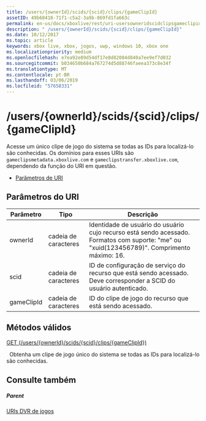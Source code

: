 ```yaml
---
title: /users/{ownerId}/scids/{scid}/clips/{gameClipId}
assetID: 49b68418-71f1-c5a2-3a9b-869fd1fa663c
permalink: en-us/docs/xboxlive/rest/uri-usersowneridscidclipsgameclipid.html
description: " /users/{ownerId}/scids/{scid}/clips/{gameClipId}"
ms.date: 10/12/2017
ms.topic: article
keywords: xbox live, xbox, jogos, uwp, windows 10, xbox one
ms.localizationpriority: medium
ms.openlocfilehash: e7ea92e89d54df17e8d82084d840a7ee9ef7d032
ms.sourcegitcommit: b034650b684a767274d5d88746faeea373c8e34f
ms.translationtype: MT
ms.contentlocale: pt-BR
ms.lasthandoff: 03/06/2019
ms.locfileid: "57658331"
---
```

# <a name="usersowneridscidsscidclipsgameclipid"></a>/users/{ownerId}/scids/{scid}/clips/{gameClipId}
Acesse um único clipe de jogo do sistema se todas as IDs para localizá-lo são conhecidas. Os domínios para esses URIs são `gameclipsmetadata.xboxlive.com` e `gameclipstransfer.xboxlive.com`, dependendo da função do URI em questão.
 
  * [Parâmetros de URI](#ID4EX)
 
<a id="ID4EX"></a>

 
## <a name="uri-parameters"></a>Parâmetros do URI
 
| Parâmetro| Tipo| Descrição| 
| --- | --- | --- | 
| ownerId| cadeia de caracteres| Identidade de usuário do usuário cujo recurso está sendo acessado. Formatos com suporte: "me" ou "xuid(123456789)". Comprimento máximo: 16.| 
| scid| cadeia de caracteres| ID de configuração de serviço do recurso que está sendo acessado. Deve corresponder a SCID do usuário autenticado.| 
| gameClipId| cadeia de caracteres| ID do clipe de jogo do recurso que está sendo acessado.| 
  
<a id="ID4EFC"></a>

 
## <a name="valid-methods"></a>Métodos válidos

[GET (/users/{ownerId}/scids/{scid}/clips/{gameClipId})](uri-usersowneridscidclipsgameclipidget.md)

&nbsp;&nbsp;Obtenha um clipe de jogo único do sistema se todas as IDs para localizá-lo são conhecidas.
 
<a id="ID4EPC"></a>

 
## <a name="see-also"></a>Consulte também
 
<a id="ID4ERC"></a>

 
##### <a name="parent"></a>Parent 

[URIs DVR de jogos](atoc-reference-dvr.md)

   